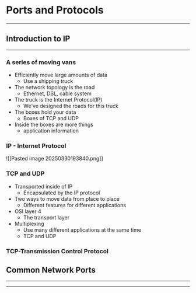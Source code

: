 # Ports and Protocols

---
## Introduction to IP
---
### A series of moving vans
- Efficiently move large amounts of data
	- Use a shipping truck
- The network topology is the road
	- Ethernet, DSL, cable system
- The truck is the Internet Protocol(IP)
	- We've designed the roads for this truck
- The boxes hold your data
	- Boxes of TCP and UDP
- Inside the boxes are more things
	- application information 

### IP - Internet Protocol
![[Pasted image 20250330193840.png]]

### TCP and UDP
- Transported inside of IP
	- Encapsulated by the IP protocol
- Two ways to move data from place to place
	- Different features for different applications
- OSI layer 4
	- The transport layer
- Multiplexing
	- Use many different applications at the same time
	- TCP and UDP

### TCP-Transmission Control Protocol

## Common Network Ports
---




---
